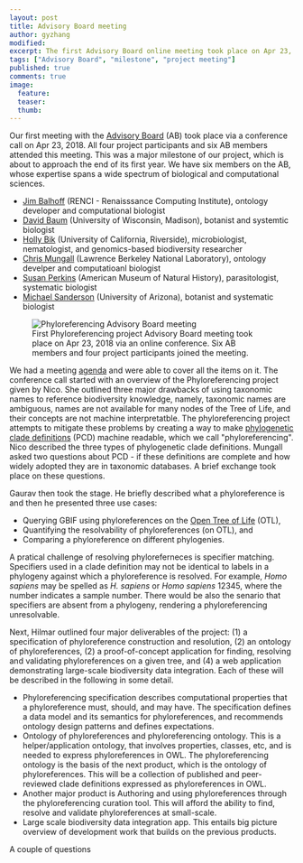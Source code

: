 ```yaml
---
layout: post
title: Advisory Board meeting
author: gyzhang
modified:
excerpt: The first Advisory Board online meeting took place on Apr 23, 2018.
tags: ["Advisory Board", "milestone", "project meeting"]
published: true
comments: true
image:
  feature:
  teaser: 
  thumb: 
---
```


Our first meeting with the [Advisory Board] (AB) took place via a conference call on Apr 23, 2018. All four project participants and six AB members attended this meeting. This was a major milestone of our project, which is about to approach the end of its first year. We have six members on the AB, whose expertise spans a wide spectrum of biological and computational sciences.
* [Jim Balhoff] (RENCI - Renaisssance Computing Institute), ontology developer and computational biologist
* [David Baum] (University of Wisconsin, Madison), botanist and systemtic biologist
* [Holly Bik] (University of California, Riverside), microbiologist, nematologist, and genomics-based biodiversity researcher
* [Chris Mungall] (Lawrence Berkeley National Laboratory), ontology develper and computatioanl biologist
* [Susan Perkins] (American Museum of Natural History), parasitologist, systematic biologist
* [Michael Sanderson] (University of Arizona), botanist and systematic biologist

<figure>
  <img src="{{site.url}}//images/ABmeeting/ABmeetig-cover.png" alt="Phyloreferencing Advisory Board meeting"/>
  <figcaption>First Phyloreferencing project Advisory Board meeting took place on Apr 23, 2018 via an online conference. Six AB members and four project participants joined the meeting. </figcaption>
</figure>

We had a meeting [agenda] and were able to cover all the items on it. The conference call started with an overview of the Phyloreferencing project given by Nico. She outlined three major drawbacks of using taxonomic names to reference biodiversity knowledge, namely, taxonomic names are ambiguous, names are not available for many nodes of the Tree of Life, and their concepts are not machine interpretatble. The phyloreferencing project attempts to mitigate these problems by creating a way to make [phylogenetic clade definitions] (PCD) machine readable, which we call "phyloreferencing". Nico described the three types of phylogenetic clade definitions. Mungall asked two questions about PCD - if these definitions are complete and how widely adopted they are in taxonomic databases. A brief exchange took place on these questions. 

Gaurav then took the stage. He briefly described what a phyloreference is and then he presented three use cases: 
* Querying GBIF using phyloreferences on the [Open Tree of Life] (OTL),
* Quantifying the resolvability of phyloreferences (on OTL), and
* Comparing a phyloreference on different phylogenies.

A pratical challenge of resolving phyloreferneces is specifier matching. Specifiers used in a clade definition may not be identical to labels in a phylogeny against which a phyloreference is resolved. For example, *Homo sapiens* may be spelled as *H. sapiens* or *Homo sapiens* 12345, where the number indicates a sample number. There would be also the senario that specifiers are absent from a phylogeny, rendering a phyloreferencing unresolvable. 

Next, Hilmar outlined four major deliverables of the project: (1) a specification of phyloreference construction and resolution, (2) an ontology of phyloreferences, (2) a proof-of-concept application for finding, resolving and validating phyloreferences on a given tree, and (4) a web application demonstrating large-scale biodiversity data integration. Each of these will be described in the following in some detail.

* Phyloreferencing specification describes computational properties that a phyloreference must, should, and may have. The specification defines a data model and its semantics for phyloreferences, and recommends ontology design patterns and defines expectations.
* Ontology of phyloreferences and phyloreferencing ontology. This is a helper/application ontology, that involves properties, classes, etc, and is needed to express phyloreferences in OWL. The phyloreferencing ontology is the basis of the next product, which is the ontology of phyloreferences. This will be a collection of published and peer-reviewed clade definitions expressed as phyloreferences in OWL.
* Another major product is Authoring and using phyloreferences through the phyloreferencing curation tool. This will afford the ability to find, resolve and validate phyloreferences at small-scale.
* Large scale biodiversity data integration app. This entails big picture overview of development work that builds on the previous products.

A couple of questions 

[Advisory Board]: http://www.phyloref.org/people/
[agenda]: https://hackmd.io/Zf4YpcTtSdK6vKE10Evcww?view#Agenda
[Chris Mungall]: http://biosciences.lbl.gov/profiles/chris-mungall-2/
[David Baum]: https://botany.wisc.edu/staff/baum-david/
[Holly Bik]: https://www.hollybik.com/
[Jim Balhoff]: https://orcid.org/0000-0002-8688-6599
[Michael Sanderson]: https://eeb.arizona.edu/people/dr-michael-sanderson
[Open Tree of Life]: https://tree.opentreeoflife.org
[phylogenetic clade definitions]: ttps://en.wikipedia.org/wiki/PhyloCode#Phylogenetic_nomenclature
[Susan Perkins]: https://www.amnh.org/our-research/staff-directory/susan-perkins/

